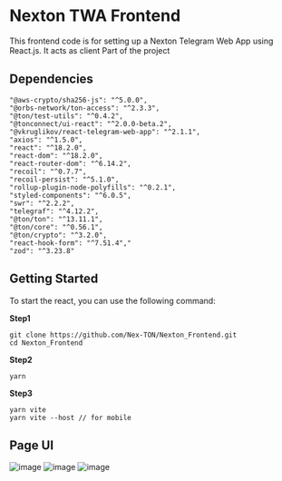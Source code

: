 # Nexton TWA Frontend

This frontend code is for setting up a Nexton Telegram Web App using React.js.
It acts as client Part of the project

## Dependencies

```
"@aws-crypto/sha256-js": "^5.0.0",
"@orbs-network/ton-access": "^2.3.3",
"@ton/test-utils": "^0.4.2",
"@tonconnect/ui-react": "^2.0.0-beta.2",
"@vkruglikov/react-telegram-web-app": "^2.1.1",
"axios": "^1.5.0",
"react": "^18.2.0",
"react-dom": "^18.2.0",
"react-router-dom": "^6.14.2",
"recoil": "^0.7.7",
"recoil-persist": "^5.1.0",
"rollup-plugin-node-polyfills": "^0.2.1",
"styled-components": "^6.0.5",
"swr": "^2.2.2",
"telegraf": "^4.12.2",
"@ton/ton": "^13.11.1",
"@ton/core": "^0.56.1",
"@ton/crypto": "^3.2.0",
"react-hook-form": "^7.51.4","
"zod": "^3.23.8"
```

## Getting Started

To start the react, you can use the following command:

**Step1**

```
git clone https://github.com/Nex-TON/Nexton_Frontend.git
cd Nexton_Frontend
```

**Step2**

```
yarn
```

**Step3**

```
yarn vite
yarn vite --host // for mobile
```

## Page UI

![image](https://res.cloudinary.com/do6yo1hx8/image/upload/v1712126408/Onboarding_02_srkcmo.png)
![image](https://res.cloudinary.com/do6yo1hx8/image/upload/v1712126407/Onboarding_01_ctdj0u.png)
![image](https://res.cloudinary.com/do6yo1hx8/image/upload/v1712126407/Landing_page_-_Not_connect_-_stake_cppung.png)
